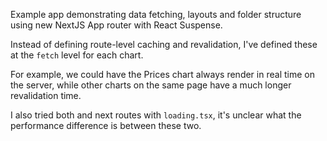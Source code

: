 Example app demonstrating data fetching, layouts and folder structure using new NextJS App router with React Suspense.

Instead of defining route-level caching and revalidation, I've defined these at the `fetch` level for each chart.

For example, we could have the Prices chart always render in real time on the server, while other charts on the same page have a much longer revalidation time.

I also tried both <Suspense> and next routes with `loading.tsx`, it's unclear what the performance difference is between these two.
